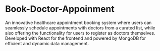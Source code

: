 # Book-Doctor-Appoinment
An innovative healthcare appointment booking system where users can seamlessly schedule appointments with doctors from a curated list, while also offering the functionality for users to register as doctors themselves. Developed with React for the frontend and powered by MongoDB for efficient and dynamic data management.
